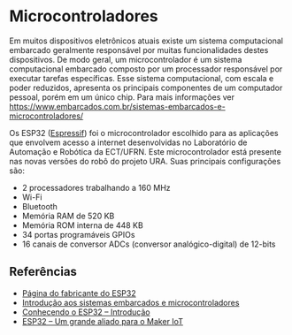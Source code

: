 # Microcontroladores 

Em muitos dispositivos eletrônicos atuais existe um sistema computacional embarcado geralmente responsável por muitas funcionalidades destes dispositivos. De modo geral, um  microcontrolador é um sistema computacional embarcado composto por um processador responsável por executar tarefas específicas. Esse sistema computacional, com escala e poder reduzidos, apresenta os principais componentes de um computador pessoal, porém em um único chip. Para mais informações ver https://www.embarcados.com.br/sistemas-embarcados-e-microcontroladores/ 

Os ESP32 ([Espressif](https://www.espressif.com/en/products/socs/esp32)) foi o microcontrolador escolhido para as aplicações que envolvem acesso a internet desenvolvidas no Laboratório de Automação e Robótica da ECT/UFRN. Este microcontrolador está presente nas novas versões do robô do projeto URA. Suas principais configurações são: 
* 2 processadores trabalhando a 160 MHz 
* Wi-Fi
* Bluetooth 
* Memória RAM de 520 KB 
* Memória ROM interna de 448 KB
* 34 portas programáveis GPIOs 
* 16 canais de conversor ADCs (conversor analógico-digital) de 12-bits

## Referências 
* [Página do fabricante do ESP32](https://www.espressif.com/en/products/socs/esp32) 
* [Introdução aos sistemas embarcados e microcontroladores](https://www.embarcados.com.br/sistemas-embarcados-e-microcontroladores/)
* [Conhecendo o ESP32 – Introdução](https://blog.eletrogate.com/conhecendo-o-esp32-introducao-1/)
* [ESP32 – Um grande aliado para o Maker IoT](https://www.filipeflop.com/blog/esp32-um-grande-aliado-para-o-maker-iot/) 
